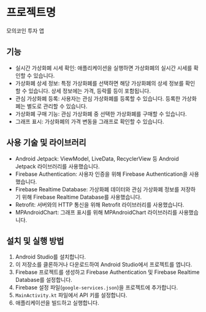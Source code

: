 # 프로젝트명

모의코인 투자 앱

## 기능

- 실시간 가상화폐 시세 확인: 애플리케이션을 실행하면 가상화폐의 실시간 시세를 확인할 수 있습니다.
- 가상화폐 상세 정보: 특정 가상화폐를 선택하면 해당 가상화폐의 상세 정보를 확인할 수 있습니다. 상세 정보에는 가격, 등락률 등이 포함됩니다.
- 관심 가상화폐 등록: 사용자는 관심 가상화폐를 등록할 수 있습니다. 등록한 가상화폐는 별도로 관리할 수 있습니다.
- 가상화폐 구매 기능: 관심 가상화폐 중 선택한 가상화폐를 구매할 수 있습니다.
- 그래프 표시: 가상화폐의 가격 변동을 그래프로 확인할 수 있습니다.

## 사용 기술 및 라이브러리

- Android Jetpack: ViewModel, LiveData, RecyclerView 등 Android Jetpack 라이브러리를 사용했습니다.
- Firebase Authentication: 사용자 인증을 위해 Firebase Authentication을 사용했습니다.
- Firebase Realtime Database: 가상화폐 데이터와 관심 가상화폐 정보를 저장하기 위해 Firebase Realtime Database를 사용했습니다.
- Retrofit: 서버와의 HTTP 통신을 위해 Retrofit 라이브러리를 사용했습니다.
- MPAndroidChart: 그래프 표시를 위해 MPAndroidChart 라이브러리를 사용했습니다.

## 설치 및 실행 방법

1. Android Studio를 설치합니다.
2. 이 저장소를 클론하거나 다운로드하여 Android Studio에서 프로젝트를 엽니다.
3. Firebase 프로젝트를 생성하고 Firebase Authentication 및 Firebase Realtime Database를 설정합니다.
4. Firebase 설정 파일(`google-services.json`)을 프로젝트에 추가합니다.
5. `MainActivity.kt` 파일에서 API 키를 설정합니다.
6. 애플리케이션을 빌드하고 실행합니다.
